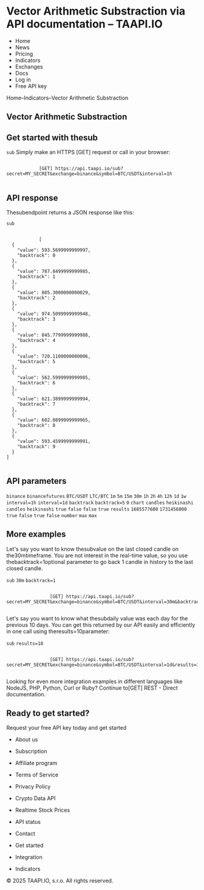 # Vector Arithmetic Substraction via API documentation – TAAPI.IO

- Home
- News
- Pricing
- Indicators
- Exchanges
- Docs
- Log in
- Free API key

Home–Indicators–Vector Arithmetic Substraction


## Vector Arithmetic Substraction

## Get started with thesub
`sub` Simply make an HTTPS [GET] request or call in your browser:


```

			[GET] https://api.taapi.io/sub?secret=MY_SECRET&exchange=binance&symbol=BTC/USDT&interval=1h
		
```

## API response
Thesubendpoint returns a JSON response like this:

`sub` 
```

			[
  {
    "value": 593.5699999999997,
    "backtrack": 0
  },
  {
    "value": 787.8499999999985,
    "backtrack": 1
  },
  {
    "value": 805.3000000000029,
    "backtrack": 2
  },
  {
    "value": 974.5099999999948,
    "backtrack": 3
  },
  {
    "value": 845.7799999999988,
    "backtrack": 4
  },
  {
    "value": 720.1100000000006,
    "backtrack": 5
  },
  {
    "value": 562.5999999999985,
    "backtrack": 6
  },
  {
    "value": 621.3899999999994,
    "backtrack": 7
  },
  {
    "value": 602.0899999999965,
    "backtrack": 8
  },
  {
    "value": 593.4599999999991,
    "backtrack": 9
  }
]
		
```

## API parameters
`binance` `binancefutures` `BTC/USDT` `LTC/BTC` `1m` `5m` `15m` `30m` `1h` `2h` `4h` `12h` `1d` `1w` `interval=1h` `interval=1d` `backtrack` `backtrack=5` `0` `chart` `candles` `heikinashi` `candles` `heikinashi` `true` `false` `false` `true` `results` `1685577600` `1731456000` `true` `false` `true` `false` `number` `max` `max` 
## More examples
Let's say you want to know thesubvalue on the last closed candle on the30mtimeframe. You are not interest in the real-time value, so you use thebacktrack=1optional parameter to go back 1 candle in history to the last closed candle.

`sub` `30m` `backtrack=1` 
```

				[GET] https://api.taapi.io/sub?secret=MY_SECRET&exchange=binance&symbol=BTC/USDT&interval=30m&backtrack=1
			
```
Let's say you want to know what thesubdaily value was each day for the previous 10 days. You can get this returned by our API easily and efficiently in one call using theresults=10parameter:

`sub` `results=10` 
```

				[GET] https://api.taapi.io/sub?secret=MY_SECRET&exchange=binance&symbol=BTC/USDT&interval=1d&results=10
			
```
Looking for even more integration examples in different languages like NodeJS, PHP, Python, Curl or Ruby? Continue to[GET] REST - Direct documentation.


## Ready to get started?
Request your free API key today and get started

- About us
- Subscription
- Affiliate program
- Terms of Service
- Privacy Policy
- Crypto Data API
- Realtime Stock Prices
- API status
- Contact

- Get started
- Integration
- Indicators

© 2025 TAAPI.IO, s.r.o. All rights reserved.

